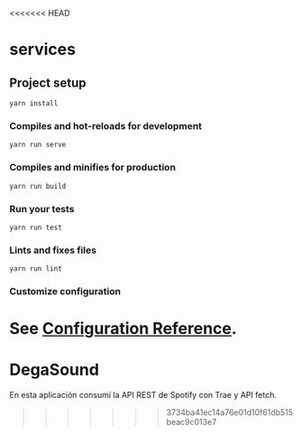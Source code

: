 <<<<<<< HEAD
# services

## Project setup
```
yarn install
```

### Compiles and hot-reloads for development
```
yarn run serve
```

### Compiles and minifies for production
```
yarn run build
```

### Run your tests
```
yarn run test
```

### Lints and fixes files
```
yarn run lint
```

### Customize configuration
See [Configuration Reference](https://cli.vuejs.org/config/).
=======
# DegaSound
En esta aplicación consumí la API REST de Spotify con Trae y API fetch. 
>>>>>>> 3734ba41ec14a76e01d10f61db515beac9c013e7

